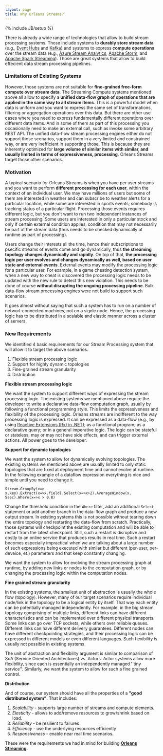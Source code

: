 ```yaml
---
layout: page
title: Why Orleans Streams?
---
```

{% include JB/setup %}


There is already a wide range of technologies that allow to build stream processing systems.
Those include systems to **durably store stream data** (e.g., [Event Hubs](http://azure.microsoft.com/en-us/services/event-hubs/) and [Kafka](http://kafka.apache.org/)) and systems to express **compute operations** over the stream data (e.g., [Azure Stream Analytics](http://azure.microsoft.com/en-us/services/stream-analytics/), [Apache Storm](https://storm.apache.org/), and [Apache Spark Streaming](https://spark.apache.org/streaming/)). Those are great systems that allow to build effecient data stream processing pipelines.

### Limitations of Existing Systems
However, those systems are not suitable for **fine-grained free-form compute over stream data**. The Streaming Compute systems mentioned above all allow to specify a **unified data-flow graph of operations that are applied in the same way to all stream items**. This is a powerful model when data is uniform and you want to express the same set of transformations, filtering or aggregation operations over this data.
But there are other use cases where you need to express fundamentally different operations over different data items. And in some of them as part of this processing you occasionally need to make an external call, such as invoke some arbitrary REST API. The unified data-flow stream processing engines either do not support those scenarios, support them in a very limited and constrained way, or are very inefficient in supporting those. This is because they are inherently optimized for **large volume of similar items with similar, and usually limited in terms of expressiveness, processing**. Orleans Streams target those other scenarios.

### Motivation
A typical scenario for Orleans Streams is when you have per user streams and you want to perform **different processing for each user**, within the context of an individual user. We may have millions of users but some of them are interested in weather and can subscribe to weather alerts for a particular location, while some are interested in sports events; somebody is tracking status of a particular flight. Processing those events requires different logic, but you don't want to run two independent instances of stream processing. Some users are interested in only a particular stock and only if certain external condition applies, condition that may not necessarily be part of the stream data (thus needs to be checked dynamically at runtime as part of processing).

Users change their interests all the time, hence their subscriptions to psecific streams of events come and go dynamically, thus **the streaming topology changes dynamically and rapidly**. On top of that, **the processing logic per user evolves and changes dynamically as well, based on user state and external events**. External events may modify the  processing logic for a particular user. For example, in a game cheating detection system, when a new way to cheat is discovered the processing logic needs to be updated with the new rule to detect this new violation. This needs to be done of course **without disrupting the ongoing processing pipeline**. Bulk data-flow stream processing engines were not build to support such scenarios.

It goes almost without saying that such a system has to run on a number of networl-connected machines, not on a signle node. Hence, the processing logic has to be distributed in a scalable and elastic manner across a cluster of servers.

### New Requirements

We identified 4 basic requirements for our Stream Processing system that will allow it to target the above scenarios.

1. Flexible stream processing logic
2. Support for highly dynamic topologies
3. Fine-grained stream granularity
4. Distribution

**Flexible stream processing logic**

We want the system to support different ways of expressing the stream processing logic. The existing systems we mentioned above require the developer to write a declarative data-flow computation graph, usually by following a functional programming style. This limits the expressiveness and flexibility of the processing logic. Orleans streams are indifferent to the way processing logic is expressed. It can be expressed as a data-flow (e.g., by using [Reactive Extensions (Rx) in .NET](https://msdn.microsoft.com/en-us/data/gg577609.aspx)); as a functional program; as a declarative query; or in a general imperative logic. The logic can be stateful or stateless, may or may not have side effects, and can trigger external actions. All power goes to the developer.

**Support for dynamic topologies**

We want the system to allow for dynamically evolving topologies. The existing systems we mentioned above are usually limited to only static topologies that are fixed at deployment time and cannot evolve at runtime. In the following example of a dataflow expression everything is nice and simple until you need to change it.

``
Stream.GroupBy(x=> x.key).Extract(x=>x.field).Select(x=>x+2).AverageWindow(x, 5sec).Where(x=>x > 0.8) 
``

Change the threshold condition in the `Where` filter, add an additional `Select` statement or add another branch in the data-flow graph and produce a new output stream. In existing systems this is not possible without tearing down the entire topology and restarting the data-flow from scratch. Practically, those systems will checkpoint the existing computation and will be able to restart from the latest checkpoint. Still, such a restart is disruptive and costly to an online service that produces results in real time. Such a restart becomes especially impractical when we are talking about a large number of such expressions being executed with similar but different (per-user, per-deveice, et.) parameters and that keep constantly changing.

We want the system to allow for evolving the stream processing graph at runtime, by adding new links or nodes to the computation graph, or by changing the processing logic within the computation nodes.

**Fine grained stream granularity**

In the existing systems, the smallest unit of abstraction is usually the whole flow (topology). However, many of our target scenarios require individual node/link in the topology to be a logical entity by itself. That way each entity can be potentially managed independently. For example, in the big stream topology comprising of multiple links, different links can have different characteristics and can be implemented over different physical transports. Some links can go over TCP sockets, while others over reliable queues. Different links can have different delivery guarantees. Different nodes can have different checkpointing strategies, and their processing logic can be expressed in different models or even different languages. Such flexibility is usually not possible in existing systems.

The unit of abstraction and flexibility argument is similar to comparison of SoA (Service Oriented Architectures) vs. Actors. Actor systems allow more flexibility, since each is essentially an independently managed ''tiny service''. Similarly, we want the system to allow for such a fine grained control.

**Distribution**

And of course, our system should have all the properties of a **"good distributed system"**. That includes:

1. _Scalability_ - supports large number of streams and compute elements.
2. _Elasticity_ - allows to add/remove resources to grow/shrink based on load.
3. _Reliability_ - be resilient to failures
4. _Efficiency_ - use the underlying resources efficiently
5. _Responsiveness_ - enable near real time scenarios.

These were the requirements we had in mind for building [**Orleans Streaming**](index).
